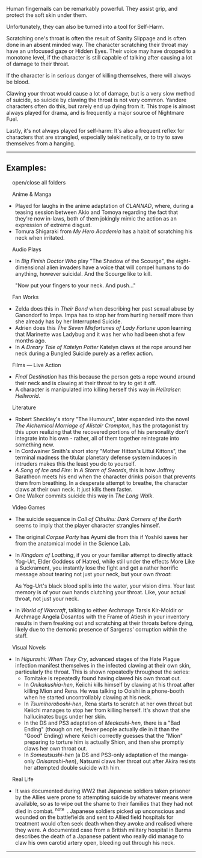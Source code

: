 Human fingernails can be remarkably powerful. They assist grip, and protect the soft skin under them.

Unfortunately, they can also be turned into a tool for Self-Harm.

Scratching one's throat is often the result of Sanity Slippage and is often done in an absent minded way. The character scratching their throat may have an unfocused gaze or Hidden Eyes. Their voice may have dropped to a monotone level, if the character is still capable of talking after causing a lot of damage to their throat.

If the character is in serious danger of killing themselves, there will always be blood.

Clawing your throat would cause a lot of damage, but is a very slow method of suicide, so suicide by clawing the throat is not very common. Yandere characters often do this, but rarely end up dying from it. This trope is almost always played for drama, and is frequently a major source of Nightmare Fuel.

Lastly, it's not always played for self-harm: It's also a frequent reflex for characters that are strangled, especially telekinetically, or to try to save themselves from a hanging.

___

## Examples:

    open/close all folders 

    Anime & Manga 

-   Played for laughs in the anime adaptation of _CLANNAD_, where, during a teasing session between Akio and Tomoya regarding the fact that they're now in-laws, both of them jokingly mimic the action as an expression of extreme disgust.
-   Tomura Shigaraki from _My Hero Academia_ has a habit of scratching his neck when irritated.

    Audio Plays 

-   In _Big Finish Doctor Who_ play "The Shadow of the Scourge", the eight-dimensional alien invaders have a voice that will compel humans to do anything, however suicidal. And the Scourge like to kill.
    
    "Now put your fingers to your neck. And push..."
    

    Fan Works 

-   Zelda does this in _Their Bond_ when describing her past sexual abuse by Ganondorf to Impa. Impa has to stop her from hurting herself more than she already has by her Interrupted Suicide.
-   Adrien does this _The Seven Misfortunes of Lady Fortune_ upon learning that Marinette was Ladybug and it was her who had been shot a few months ago.
-   In _A Dreary Tale of Katelyn Potter_ Katelyn claws at the rope around her neck during a Bungled Suicide purely as a reflex action.

    Films — Live Action 

-   _Final Destination_ has this because the person gets a rope wound around their neck and is clawing at their throat to try to get it off.
-   A character is manipulated into killing herself this way in _Hellraiser: Hellworld_.

    Literature 

-   Robert Sheckley's story "The Humours", later expanded into the novel _The Alchemical Marriage of Alistair Crompton_, has the protagonist try this upon realizing that the recovered portions of his personality don't integrate into his own - rather, all of them together reintegrate into something new.
-   In Cordwainer Smith's short story "Mother Hitton's Littul Kittons", the terminal madness the titular planetary defense system induces in intruders makes this the least you do to yourself.
-   _A Song of Ice and Fire_: In _A Storm of Swords_, this is how Joffrey Baratheon meets his end when the character drinks poison that prevents them from breathing. In a desperate attempt to breathe, the character claws at their own neck. It just kills them faster.
-   One Walker commits suicide this way in _The Long Walk_.

    Video Games 

-   The suicide sequence in _Call of Cthulhu: Dark Corners of the Earth_ seems to imply that the player character strangles himself.
-   The original _Corpse Party_ has Ayumi die from this if Yoshiki saves her from the anatomical model in the Science Lab.
-   In _Kingdom of Loathing_, if you or your familiar attempt to directly attack Yog-Urt, Elder Goddess of Hatred, while still under the effects More Like a Suckrament, you instantly lose the fight and get a rather horrific message about tearing not just your neck, but your own _throat_:
    
    As Yog-Urt's black blood spills into the water, your vision dims. Your last memory is of your own hands clutching your throat. Like, your actual throat, not just your neck.
    
-   In _World of Warcraft_, talking to either Archmage Tarsis Kir-Moldir or Archmage Angela Dosantos with the Frame of Atiesh in your inventory results in them freaking out and scratching at their throats before dying, likely due to the demonic presence of Sargeras' corruption within the staff.

    Visual Novels 

-   In _Higurashi: When They Cry_, advanced stages of the Hate Plague infection manifest themselves in the infected clawing at their own skin, particularly the throat. This is shown repeatedly throughout the series:
    -   Tomitake is repeatedly found having clawed his own throat out.
    -   In _Onikakushia-hen_, Keiichi kills himself by clawing at his throat after killing Mion and Rena. He was talking to Ooishi in a phone-booth when he started uncontrollably clawing at his neck.
    -   In _Tsumihoroboshi-hen_, Rena starts to scratch at her own throat but Keiichi manages to stop her from killing herself. It's shown that she hallucinates bugs under her skin.
    -   In the DS and PS3 adaptation of _Meakashi-hen_, there is a "Bad Ending" (though on net, fewer people actually die in it than the "Good" Ending) where Keiichi correctly guesses that the "Mion" preparing to torture him is actually Shion, and then she promptly claws her own throat out.
    -   In _Someutsushi-hen_ (a DS and PS3-only adaptation of the manga-only _Onisarashi-hen_), Natsumi claws her throat out after Akira resists her attempted double suicide with him.

    Real Life 

-   It was documented during WW2 that Japanese soldiers taken prisoner by the Allies were prone to attempting suicide by whatever means were available, so as to wipe out the shame to their families that they had not died in combat. <sup>note&nbsp;</sup> . Japanese soldiers picked up unconscious and wounded on the battlefields and sent to Allied field hospitals for treatment would often seek death when they awoke and realised where they were. A documented case from a British military hospital in Burma describes the death of a Japanese patient who really did manage to claw his own carotid artery open, bleeding out through his neck.

___